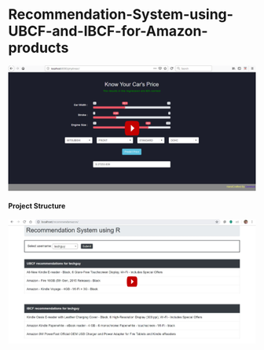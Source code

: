 # Recommendation-System-using-UBCF-and-IBCF-for-Amazon-products

[![Watch the video](https://github.com/yatinkode/Predict-Car-Price-using-Linear-Regression/blob/main/images/image.png)](https://www.linkedin.com/feed/update/urn:li:activity:6525039834707390464)

#### Project Structure
![data](https://github.com/yatinkode/Recommendation-System-using-UBCF-and-IBCF-for-Amazon-products/blob/master/images/image.png)
